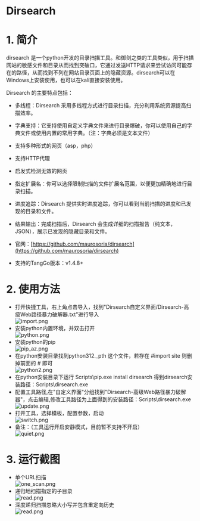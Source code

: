 # Dirsearch

# 1. 简介
dirsearch 是一个python开发的目录扫描工具。和御剑之类的工具类似，用于扫描网站的敏感文件和目录从而找到突破口，它通过发送HTTP请求来尝试访问可能存在的路径，从而找到不列在网站目录页面上的隐藏资源。dirsearch可以在Windows上安装使用，也可以在kali直接安装使用。

Dirsearch 的主要特点包括：
- 多线程：Dirsearch 采用多线程方式进行目录扫描，充分利用系统资源提高扫描效率。
- 字典支持：它支持使用自定义字典文件来进行目录爆破，你可以使用自己的字典文件或使用内置的常用字典。（注：字典必须是文本文件）
- 支持多种形式的网页（asp，php）
- 支持HTTP代理
- 启发式检测无效的网页
- 指定扩展名：你可以选择限制扫描的文件扩展名范围，以便更加精确地进行目录扫描。
- 进度追踪：Dirsearch 提供实时进度追踪，你可以看到当前扫描的进度和已发现的目录和文件。
- 结果输出：完成扫描后，Dirsearch 会生成详细的扫描报告（纯文本，JSON），展示已发现的隐藏目录和文件。

- 官网：[https://github.com/maurosoria/dirsearch](https://github.com/maurosoria/dirsearch)
- 支持的TangGo版本：v1.4.8+
# 2. 使用方法
- 打开快捷工具，右上角点击导入，找到"Dirsearch自定义界面/Dirsearch-高级Web路径暴力破解器.txt"进行导入<br>
  ![import.png](image/import.png)
- 安装python内置环境，并双击打开<br>
  ![python.png](image/python1.png)
- 安装python的pip<br>
  ![pip_az.png](image/pip_az.png)
- 在python安装目录找到python312._pth 这个文件，若存在 #import site 则删掉前面的 # 即可<br>
  ![python2.png](image/python2.png)
- 在python安装目录下运行 Scripts\pip.exe install dirsearch 得到dirsearch安装路径：Scripts\dirsearch.exe<br>
- 配置工具路径,在"自定义界面"分组找到"Dirsearch-高级Web路径暴力破解器"，点击编辑,修改工具路径为上面得到的安装路径：Scripts\dirsearch.exe<br>
 ![update.png](image/update.png)
- 打开工具，选择模板，配置参数，启动<br>
  ![switch.png](image/switch.png)
- 备注：（工具运行开启安静模式，目前暂不支持不开启） <br>
  ![quiet.png](image/quiet.png)
# 3. 运行截图

- 单个URL扫描<br>
  ![one_scan.png](image/one_scan.png)
- 递归地扫描指定的子目录<br>
  ![read.png](image/dsub.png)
- 深度递归扫描忽略大小写并包含重定向历史<br>
  ![read.png](image/sdlis.png)